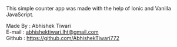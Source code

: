 This simple counter app was made with the help of Ionic and Vanilla JavaScript.

Made By : Abhishek Tiwari <br>
E-mail  : abhishektiwari.lht@gmail.com <br>
Github  : https://github.com/AbhishekTiwari772
